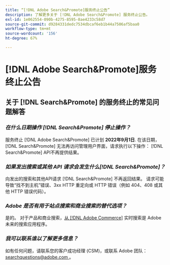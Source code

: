 ```yaml
---
title: “[!DNL Adobe Search&Promote]服务终止公告”
description: 了解更多关于 [!DNL Adobe Search&Promote] 服务终止公告。
exl-id: 1e062554-090b-4275-8595-8ae4233c58d7
source-git-commit: d9284331dedc7534dbcaf6eb1b44a7506af5baa0
workflow-type: tm+mt
source-wordcount: '156'
ht-degree: 67%

---
```


# [!DNL Adobe Search&Promote]服务终止公告

## 关于 [!DNL Search&Promote] 的服务终止的常见问题解答

### **_在什么日期操作 [!DNL Search&Promote] 停止操作？_**

服务终止 [!DNL Adobe Search&Promote] 已计划 **2022年9月1日**. 在该日期， [!DNL Search&Promote] 无法再访问管理用户界面，请求执行以下操作： [!DNL Search&Promote] API不再提供结果。

### **_如果发出搜索或其他 API 请求会发生什么[!DNL Search&Promote]？_**

向发出的搜索和其他API请求 [!DNL Search&Promote] 不再返回结果。 请求可能导致“找不到主机”错误、3xx HTTP 重定向或 HTTP 错误（例如 404、408 或其他 HTTP 错误代码）。

### **_Adobe 是否有用于站点搜索和商业搜索的替代选项？_**

是的。 对于产品和商业搜索，[从  [!DNL Adobe Commerce]](https://experienceleague.adobe.com/docs/commerce-merchant-services/live-search/guide-overview.html?lang=en) 实时搜索是 Adobe 未来的搜索应用程序。 

<!-- ### **_Can Adobe recommend any frameworks or platforms that offer features similar to Search&Promote?_**

  Yes. If the Search&Promote feature is critical to your marketing strategy, consider the many open-source frameworks that exist to power search, including [Apache Solr](https://solr.apache.org/) and [Elastic Free and Open](https://www.elastic.co/about/free-and-open).  

  Also, both [AWS](https://aws.amazon.com/cloudsearch/) and [Microsoft&reg; Azure](https://azure.microsoft.com/en-us/services/search/) provide cloud-native search capabilities on their respective cloud platforms. You can integrate both options into Adobe Experience Manager Sites to power site search and more. -->

### **_我可以联系谁以了解更多信息？_**

如有任何问题，请联系您的客户成功经理 (CSM)，或联系 Adobe 团队：[ searchquestions@adobe.com ](mailto:searchquestions@adobe.com)。
